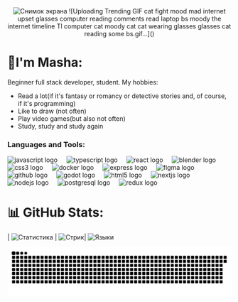 <!-- Proudly created with GPRM ( https://gprm.itsvg.in ) -->
<div align="center">
  <img width="528" alt="Снимок экрана" src="https://github.com/user-attachments/assets/3c31b9a4-808f-44d2-bea5-878e60b89c14" />
  ![Uploading Trending GIF cat fight mood mad internet upset glasses computer reading comments read laptop bs moody the internet timeline Tl computer cat moody cat cat wearing glasses glasses cat reading some bs.gif…]()

</div>

<div>
  <h1>💫I'm Masha:</h1>
  <p>Beginner full stack developer, student. My hobbies:</p>
  <ul>
    <li>Read a lot(if it's fantasy or romancy or detective stories and, of course, if it's programming)</li>
    <li>Like to draw (not often)</li>
    <li>Play video games(but also not often)</li>
    <li>Study, study and study again</li>
  </ul>
</div>

<h3 align="left">Languages and Tools:</h3>
<div align="left">
  <img src="https://cdn.jsdelivr.net/gh/devicons/devicon/icons/javascript/javascript-original.svg" height="40" alt="javascript logo"  />
  <img width="12" />
  <img src="https://cdn.jsdelivr.net/gh/devicons/devicon/icons/typescript/typescript-original.svg" height="40" alt="typescript logo"  />
  <img width="12" />
  <img src="https://cdn.jsdelivr.net/gh/devicons/devicon/icons/react/react-original.svg" height="40" alt="react logo"  />
  <img width="12" />
  <img src="https://cdn.jsdelivr.net/gh/devicons/devicon/icons/blender/blender-original.svg" height="40" alt="blender logo"  />
  <img width="12" />
  <img src="https://cdn.jsdelivr.net/gh/devicons/devicon/icons/css3/css3-original.svg" height="40" alt="css3 logo"  />
  <img width="12" />
  <img src="https://cdn.jsdelivr.net/gh/devicons/devicon/icons/docker/docker-original.svg" height="40" alt="docker logo"  />
  <img width="12" />
  <img src="https://cdn.jsdelivr.net/gh/devicons/devicon/icons/express/express-original.svg" height="40" alt="express logo"  />
  <img width="12" />
  <img src="https://cdn.jsdelivr.net/gh/devicons/devicon/icons/figma/figma-original.svg" height="40" alt="figma logo"  />
  <img width="12" />
  <img src="https://cdn.jsdelivr.net/gh/devicons/devicon/icons/github/github-original.svg" height="40" alt="github logo"  />
  <img width="12" />
  <img src="https://cdn.jsdelivr.net/gh/devicons/devicon/icons/godot/godot-original.svg" height="40" alt="godot logo"  />
  <img width="12" />
  <img src="https://cdn.jsdelivr.net/gh/devicons/devicon/icons/html5/html5-original.svg" height="40" alt="html5 logo"  />
  <img width="12" />
  <img src="https://cdn.jsdelivr.net/gh/devicons/devicon/icons/nextjs/nextjs-original.svg" height="40" alt="nextjs logo"  />
  <img width="12" />
  <img src="https://cdn.jsdelivr.net/gh/devicons/devicon/icons/nodejs/nodejs-original.svg" height="40" alt="nodejs logo"  />
  <img width="12" />
  <img src="https://cdn.jsdelivr.net/gh/devicons/devicon/icons/postgresql/postgresql-original.svg" height="40" alt="postgresql logo"  />
  <img width="12" />
  <img src="https://cdn.jsdelivr.net/gh/devicons/devicon/icons/redux/redux-original.svg" height="40" alt="redux logo"  />
</div>

# 📊 GitHub Stats:

| ![Статистика](https://github-readme-stats.vercel.app/api?username=maryess&theme=dark&hide_border=false&include_all_commits=false&count_private=false) | ![Стрик](https://nirzak-streak-stats.vercel.app/?user=maryess&theme=dark&hide_border=false)|
![Языки](https://github-readme-stats.vercel.app/api/top-langs/?username=maryess&theme=dark&hide_border=false&layout=compact)

<picture>
  <source media="(prefers-color-scheme: dark)" srcset="https://raw.githubusercontent.com/maryess/maryess/output/github-snake-dark.svg" />
  <source media="(prefers-color-scheme: light)" srcset="https://raw.githubusercontent.com/maryess/maryess/output/github-snake.svg" />
  <img alt="github-snake" src="https://raw.githubusercontent.com/maryess/maryess/output/github-snake.svg" />
</picture>

<!-- Proudly created with GPRM ( https://gprm.itsvg.in ) -->
